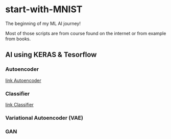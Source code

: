 # start-with-MNIST
The beginning of my ML AI journey!


Most of those scripts are from course found on the internet or from example from books.

## AI using KERAS & Tesorflow

### Autoencoder
[link Autoencoder](https://github.com/nakmuayFarang/start-with-MNIST/tree/master/Keras/AutoEncoder)

### Classifier

[link Classifier](https://github.com/nakmuayFarang/start-with-MNIST/tree/master/Keras//classifier)

### Variational Autoencoder (VAE)

### GAN
